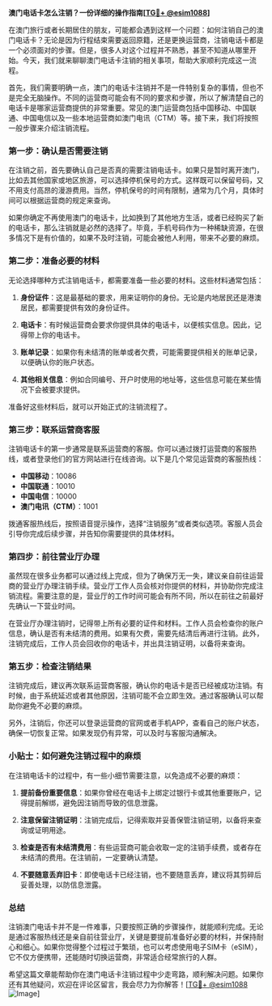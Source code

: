 **澳门电话卡怎么注销？一份详细的操作指南[[TG💪+ @esim1088](https://t.me/s/esim1088)]**

在澳门旅行或者长期居住的朋友，可能都会遇到这样一个问题：如何注销自己的澳门电话卡？无论是因为行程结束需要返回原籍，还是更换运营商，注销电话卡都是一个必须面对的步骤。但是，很多人对这个过程并不熟悉，甚至不知道从哪里开始。今天，我们就来聊聊澳门电话卡注销的相关事项，帮助大家顺利完成这一流程。

首先，我们需要明确一点，澳门的电话卡注销并不是一件特别复杂的事情，但也不是完全无脑操作。不同的运营商可能会有不同的要求和步骤，所以了解清楚自己的电话卡是哪家运营商提供的非常重要。常见的澳门运营商包括中国移动、中国联通、中国电信以及一些本地运营商如澳门电讯（CTM）等。接下来，我们将按照一般步骤来介绍注销流程。

### 第一步：确认是否需要注销

在注销之前，首先要确认自己是否真的需要注销电话卡。如果只是暂时离开澳门，比如去其他国家或地区旅游，可以选择停机保号的方式。这样既可以保留号码，又不用支付高昂的漫游费用。当然，停机保号的时间有限制，通常为几个月，具体时间可以根据运营商的规定来查询。

如果你确定不再使用澳门的电话卡，比如换到了其他地方生活，或者已经购买了新的电话卡，那么注销就是必然的选择了。毕竟，手机号码作为一种稀缺资源，在很多情况下是有价值的，如果不及时注销，可能会被他人利用，带来不必要的麻烦。

### 第二步：准备必要的材料

无论选择哪种方式注销电话卡，都需要准备一些必要的材料。这些材料通常包括：

1. **身份证件**：这是最基础的要求，用来证明你的身份。无论是内地居民还是港澳居民，都需要提供有效的身份证件。
   
2. **电话卡**：有时候运营商会要求你提供具体的电话卡，以便核实信息。因此，记得带上你的电话卡。

3. **账单记录**：如果你有未结清的账单或者欠费，可能需要提供相关的账单记录，以便确认你的账户状态。

4. **其他相关信息**：例如合同编号、开户时使用的地址等，这些信息可能在某些情况下会被要求提供。

准备好这些材料后，就可以开始正式的注销流程了。

### 第三步：联系运营商客服

注销电话卡的第一步通常是联系运营商的客服。你可以通过拨打运营商的客服热线，或者登录他们的官方网站进行在线咨询。以下是几个常见运营商的客服热线：

- **中国移动**：10086  
- **中国联通**：10010  
- **中国电信**：10000  
- **澳门电讯（CTM）**：1001  

拨通客服热线后，按照语音提示操作，选择“注销服务”或者类似选项。客服人员会引导你完成后续步骤，并告知你需要提供的具体材料。

### 第四步：前往营业厅办理

虽然现在很多业务都可以通过线上完成，但为了确保万无一失，建议亲自前往运营商的营业厅办理注销手续。营业厅工作人员会核对你提供的材料，并协助你完成注销流程。需要注意的是，营业厅的工作时间可能会有所不同，所以在前往之前最好先确认一下营业时间。

在营业厅办理注销时，记得带上所有必要的证件和材料。工作人员会检查你的账户信息，确认是否有未结清的费用。如果有欠费，需要先结清后再进行注销。此外，注销完成后，工作人员会回收你的电话卡，并出具注销证明，以备将来查询。

### 第五步：检查注销结果

注销完成后，建议再次联系运营商客服，确认你的电话卡是否已经被成功注销。有时候，由于系统延迟或者其他原因，注销可能不会立即生效。通过客服确认可以帮助你避免不必要的麻烦。

另外，注销后，你还可以登录运营商的官网或者手机APP，查看自己的账户状态，确保一切恢复正常。如果发现仍有异常，可以及时与客服沟通解决。

### 小贴士：如何避免注销过程中的麻烦

在注销电话卡的过程中，有一些小细节需要注意，以免造成不必要的麻烦：

1. **提前备份重要信息**：如果你曾经在电话卡上绑定过银行卡或其他重要账户，记得提前解绑，避免因注销而导致的信息泄露。

2. **注意保留注销证明**：注销完成后，记得索取并妥善保管注销证明，以备将来查询或证明用途。

3. **检查是否有未结清费用**：有些运营商可能会收取一定的注销手续费，或者存在未结清的费用。在注销前，一定要确认清楚。

4. **不要随意丢弃旧卡**：即使电话卡已经注销，也不要随意丢弃，建议将其剪碎后妥善处理，以防信息泄露。

### 总结

注销澳门电话卡并不是一件难事，只要按照正确的步骤操作，就能顺利完成。无论是通过客服热线还是亲自前往营业厅，关键是要提前准备好必要的材料，并保持耐心和细心。如果你觉得整个过程过于繁琐，也可以考虑使用电子SIM卡（eSIM），它不仅方便携带，还能随时切换运营商，非常适合经常旅行的人群。

希望这篇文章能帮助你在澳门电话卡注销过程中少走弯路，顺利解决问题。如果你还有其他疑问，欢迎在评论区留言，我会尽力为你解答！[[TG💪+ @esim1088](https://t.me/s/esim1088) ![Image](https://i.postimg.cc/4NQfJmqS/Snipaste-2025-05-13-00-14-12.png)]